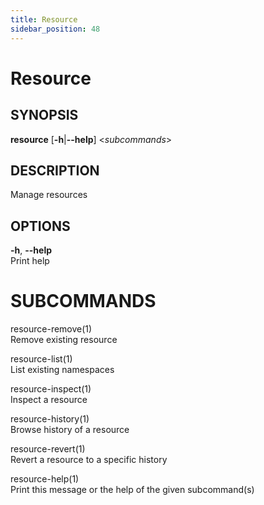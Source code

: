 ```yaml
---
title: Resource
sidebar_position: 48
---
```


# Resource

## SYNOPSIS

**resource** \[**-h**\|**--help**\] \<*subcommands*\>

## DESCRIPTION

Manage resources

## OPTIONS

**-h**, **--help**  
Print help

# SUBCOMMANDS

resource-remove(1)  
Remove existing resource

resource-list(1)  
List existing namespaces

resource-inspect(1)  
Inspect a resource

resource-history(1)  
Browse history of a resource

resource-revert(1)  
Revert a resource to a specific history

resource-help(1)  
Print this message or the help of the given subcommand(s)
